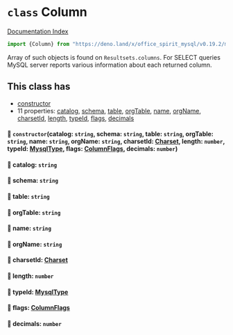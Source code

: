 # `class` Column

[Documentation Index](../README.md)

```ts
import {Column} from "https://deno.land/x/office_spirit_mysql/v0.19.2/mod.ts"
```

Array of such objects is found on `Resultsets.columns`.
For SELECT queries MySQL server reports various information about each returned column.

## This class has

- [constructor](#-constructorcatalog-string-schema-string-table-string-orgtable-string-name-string-orgname-string-charsetid-charset-length-number-typeid-mysqltype-flags-columnflags-decimals-number)
- 11 properties:
[catalog](#-catalog-string),
[schema](#-schema-string),
[table](#-table-string),
[orgTable](#-orgtable-string),
[name](#-name-string),
[orgName](#-orgname-string),
[charsetId](#-charsetid-charset),
[length](#-length-number),
[typeId](#-typeid-mysqltype),
[flags](#-flags-columnflags),
[decimals](#-decimals-number)


#### 🔧 `constructor`(catalog: `string`, schema: `string`, table: `string`, orgTable: `string`, name: `string`, orgName: `string`, charsetId: [Charset](../enum.Charset/README.md), length: `number`, typeId: [MysqlType](../enum.MysqlType/README.md), flags: [ColumnFlags](../enum.ColumnFlags/README.md), decimals: `number`)



#### 📄 catalog: `string`



#### 📄 schema: `string`



#### 📄 table: `string`



#### 📄 orgTable: `string`



#### 📄 name: `string`



#### 📄 orgName: `string`



#### 📄 charsetId: [Charset](../enum.Charset/README.md)



#### 📄 length: `number`



#### 📄 typeId: [MysqlType](../enum.MysqlType/README.md)



#### 📄 flags: [ColumnFlags](../enum.ColumnFlags/README.md)



#### 📄 decimals: `number`



